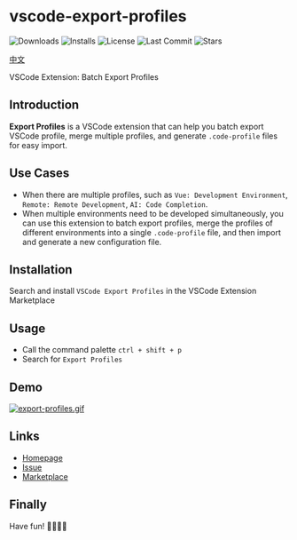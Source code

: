 # vscode-export-profiles

<p>
  <img alt="Downloads" src="https://img.shields.io/visual-studio-marketplace/d/xiaohuohumax.vscode-export-profiles">
  <img alt="Installs" src="https://img.shields.io/visual-studio-marketplace/i/xiaohuohumax.vscode-export-profiles">
  <img alt="License" src="https://img.shields.io/github/license/xiaohuohumax/vscode-export-profiles.svg"/>
  <img alt="Last Commit" src="https://img.shields.io/github/last-commit/xiaohuohumax/vscode-export-profiles.svg"/>
  <img alt="Stars" src="https://img.shields.io/github/stars/xiaohuohumax/vscode-export-profiles.svg"/>
</p>

[中文](/README_CN.md)

VSCode Extension: Batch Export Profiles

## Introduction

**Export Profiles** is a VSCode extension that can help you batch export VSCode profile, merge multiple profiles, and generate `.code-profile` files for easy import.

## Use Cases

+ When there are multiple profiles, such as `Vue: Development Environment`, `Remote: Remote Development`, `AI: Code Completion`.
+ When multiple environments need to be developed simultaneously, you can use this extension to batch export profiles, merge the profiles of different environments into a single `.code-profile` file, and then import and generate a new configuration file.

## Installation

Search and install `VSCode Export Profiles` in the VSCode Extension Marketplace

## Usage

+ Call the command palette `ctrl + shift + p`
+ Search for `Export Profiles`

## Demo

[![export-profiles.gif](https://cdn.jsdelivr.net/gh/xiaohuohumax/vscode-export-profiles/images/export-profiles.gif)](/images/export-profiles.gif)

## Links

- [Homepage](https://github.com/xiaohuohumax/vscode-export-profiles#readme)
- [Issue](https://github.com/xiaohuohumax/vscode-export-profiles/issues)
- [Marketplace](https://marketplace.visualstudio.com/items?itemName=xiaohuohumax.vscode-export-profiles)

## Finally

Have fun! 🎉🎉🎉🎉
